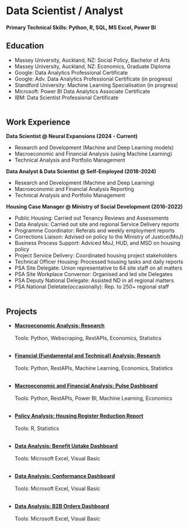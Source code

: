 # Data Scientist / Analyst
#### Primary Technical Skills: Python, R, SQL, MS Excel, Power BI

## Education
- Massey University, Auckland, NZ: Social Policy, Bachelor of Arts
- Massey University, Auckland, NZ: Economics, Graduate Diploma
- Google: Data Analytics Professional Certificate
- Google: Adv. Data Analytics Professional Certificate (in progress)
- Standford University: Machine Learning Specialisation (in progress)
- Microsoft: Power BI Data Analytics Associate Certificate
- IBM: Data Scientist Professional Certificate<br><br>

## Work Experience
**Data Scientist @ Neural Expansions (2024 - Current)**
- Research and Development (Machine and Deep Learning models)
- Macroeconomic and Financial Analysis (using Machine Learning)
- Technical Analysis and Portfolio Management

**Data Analyst & Data Scientist @ Self-Employed (2018-2024)**
- Research and Development (Machine and Deep Learning)
- Macroeconomic and Financial Analysis Reporting
- Technical Analysis and Portfolio Management

**Housing Case Manager @ Ministry of Social Development (2016-2022)**
- Public Housing: Carried out Tenancy Reviews and Assessments
- Data Analysis: Carried out site and regional Service Delivery reports
- Programme Coordinator: Referals and weekly employment reports
- Corrections Liaison: Advised on policy to the Ministry of Justice(MoJ)
- Business Process Support: Adviced MoJ, HUD, and MSD on housing policy
- Project Service Delivery: Coordinated housing project stakeholders
- Technical Officer Housing: Processed housing tasks and daily reports
- PSA Site Delegate: Union representative to 64 site staff on all matters
- PSA Site Workplace Convernor: Organised and led site Delegates
- PSA Deputy National Delegate: Assisted ND in all regional matters
- PSA National Deletate(occasionally): Rep. to 250+ regional staff<br><br>

## Projects
- **[Macroeconomic Analysis: Research](https://carlosperalta2049.github.io/Project1)** <br><br>
Tools: Python, Webscraping, RestAPIs, Economics, Statistics<br><br>

- **[Financial (Fundamental and Technical) Analysis: Research](https://carlosperalta2049.github.io/Project2)** <br><br>
Tools: Python, RestAPIs, Machine Learning, Economics, Statistics<br><br>
  
- **[Macroeconomic and Financial Analysis: Pulse Dashboard](https://carlosperalta2049.github.io/Project3)** <br><br>
Tools: Python, RestAPIs, Power BI, Machine Learning, Economics<br><br>
  
- **[Policy Analysis: Housing Register Reduction Report](https://carlosperalta2049.github.io/Project4)** <br><br>
Tools: R, Statistics<br><br>

- **[Data Analysis: Benefit Uptake Dashboard](https://carlosperalta2049.github.io/Project5)** <br><br>
Tools: Microsoft Excel, Visual Basic<br><br>

- **[Data Analysis: Conformance Dashboard](https://carlosperalta2049.github.io/Project6)** <br><br>
Tools: Microsoft Excel, Visual Basic<br><br>

- **[Data Analysis: B2B Orders Dashboard](https://carlosperalta2049.github.io/Project7)** <br><br>
Tools: Microsoft Excel, Visual Basic<br><br>



